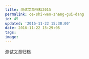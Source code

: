 ```yaml
---
title: 测试文章归档2015
permalink: ce-shi-wen-zhang-gui-dang
id: 45
updated: '2016-11-22 15:30:00'
date: 2016-11-22 15:29:05
tags:
image:
---
```


测试文章归档